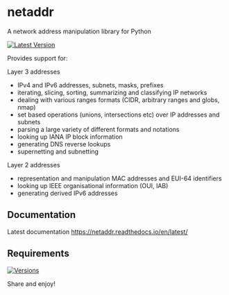 netaddr
=======

A network address manipulation library for Python

[![Latest Version](https://img.shields.io/pypi/v/netaddr.svg)](https://pypi.org/project/netaddr/)

Provides support for:

Layer 3 addresses

- IPv4 and IPv6 addresses, subnets, masks, prefixes
- iterating, slicing, sorting, summarizing and classifying IP networks
- dealing with various ranges formats (CIDR, arbitrary ranges and globs, nmap)
- set based operations (unions, intersections etc) over IP addresses and subnets
- parsing a large variety of different formats and notations
- looking up IANA IP block information
- generating DNS reverse lookups
- supernetting and subnetting

Layer 2 addresses

- representation and manipulation MAC addresses and EUI-64 identifiers
- looking up IEEE organisational information (OUI, IAB)
- generating derived IPv6 addresses


Documentation
-------------

Latest documentation https://netaddr.readthedocs.io/en/latest/

Requirements
------------
[![Versions](https://img.shields.io/pypi/pyversions/netaddr.svg)](pypi.python.org/pypi/netaddr)

Share and enjoy!
